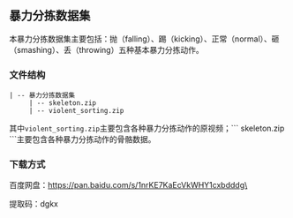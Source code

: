 ## 暴力分拣数据集 ##
  本暴力分拣数据集主要包括：抛（falling）、踢（kicking）、正常（normal）、砸（smashing）、丢（throwing）五种基本暴力分拣动作。
### 文件结构 ###
```
| -- 暴力分拣数据集
     | -- skeleton.zip
     | -- violent_sorting.zip
```
其中``` violent_sorting.zip ```主要包含各种暴力分拣动作的原视频；\``` skeleton.zip ```主要包含各种暴力分拣动作的骨骼数据。
### 下载方式 ###
百度网盘：https://pan.baidu.com/s/1nrKE7KaEcVkWHY1cxbdddg\

提取码：dgkx
